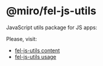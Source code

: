 # @miro/fel-js-utils

JavaScript utils package for JS apps:

Please, visit:

- [fel-js-utils content](https://github.com/savovsky/frontend-library/blob/main/docs/js-utils.md)
- [fel-js-utils usage](https://github.com/savovsky/frontend-library/blob/main/docs/js-utils-usage.md)

&nbsp;
